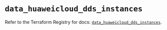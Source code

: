 # `data_huaweicloud_dds_instances`

Refer to the Terraform Registry for docs: [`data_huaweicloud_dds_instances`](https://registry.terraform.io/providers/huaweicloud/huaweicloud/1.71.1/docs/data-sources/dds_instances).
